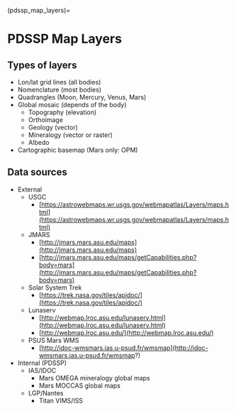 (pdssp_map_layers)=
# PDSSP Map Layers

## Types of layers

- Lon/lat grid lines (all bodies)
- Nomenclature (most bodies)
- Quadrangles (Moon, Mercury, Venus, Mars)
- Global mosaic (depends of the body)
    - Topography (elevation)
    - Orthoimage
    - Geology (vector)
    - Mineralogy (vector or raster)
    - Albedo
- Cartographic basemap (Mars only: OPM)

## Data sources

- External
    - USGC
        - [https://astrowebmaps.wr.usgs.gov/webmapatlas/Layers/maps.html](https://astrowebmaps.wr.usgs.gov/webmapatlas/Layers/maps.html)
    - JMARS
        - [http://jmars.mars.asu.edu/maps](http://jmars.mars.asu.edu/maps)
        - [http://jmars.mars.asu.edu/maps/getCapabilities.php?body=mars](http://jmars.mars.asu.edu/maps/getCapabilities.php?body=mars)
    - Solar System Trek
        - [https://trek.nasa.gov/tiles/apidoc/](https://trek.nasa.gov/tiles/apidoc/)
    - Lunaserv
        - [http://webmap.lroc.asu.edu/lunaserv.html](http://webmap.lroc.asu.edu/lunaserv.html)
        - [http://webmap.lroc.asu.edu/](http://webmap.lroc.asu.edu/)
    - PSUS Mars WMS
      - [http://idoc-wmsmars.ias.u-psud.fr/wmsmap](http://idoc-wmsmars.ias.u-psud.fr/wmsmap?)
- Internal (PDSSP)
    - IAS/IDOC
        - Mars OMEGA mineralogy global maps
        - Mars MOCCAS global maps
    - LGP/Nantes
        - Titan VIMS/ISS
